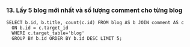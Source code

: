 ### 13. Lấy 5 blog mới nhất và số lượng comment cho từng blog
```mysql
SELECT b.id, b.title, count(c.id) FROM blog AS b JOIN comment AS c
  ON b.id = c.target_id
  WHERE c.target_table='blog'
  GROUP BY b.id ORDER BY b.id DESC LIMIT 5;
```